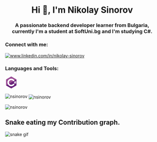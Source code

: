 <h1 align="center">Hi 👋, I'm Nikolay Sinorov</h1>
<h3 align="center">A passionate backend developer learner from Bulgaria, currently I'm a student at SoftUni.bg and I'm studying C#.</h3>

<h3 align="left">Connect with me:</h3>
<p align="left">
<a href="https://linkedin.com/in/www.linkedin.com/in/nikolay-sinorov" target="blank"><img align="center" src="https://raw.githubusercontent.com/rahuldkjain/github-profile-readme-generator/master/src/images/icons/Social/linked-in-alt.svg" alt="www.linkedin.com/in/nikolay-sinorov" height="30" width="40" /></a>
</p>

<h3 align="left">Languages and Tools:</h3>
<p align="left"> <a href="https://www.w3schools.com/cs/" target="_blank" rel="noreferrer"> <img src="https://raw.githubusercontent.com/devicons/devicon/master/icons/csharp/csharp-original.svg" alt="csharp" width="40" height="40"/> </a> </p>

<p><img align="left" src="https://github-readme-stats.vercel.app/api/top-langs?username=nsinorov&show_icons=true&locale=en&layout=compact" alt="nsinorov" /></p>

<p>&nbsp;<img align="center" src="https://github-readme-stats.vercel.app/api?username=nsinorov&show_icons=true&locale=en" alt="nsinorov" /></p>

<p><img align="center" src="https://github-readme-streak-stats.herokuapp.com/?user=nsinorov&" alt="nsinorov" /></p>

## Snake eating my Contribution graph.
![snake gif](https://github.com/nsinorov/nsinorov/blob/output/github-contribution-grid-snake.gif)

